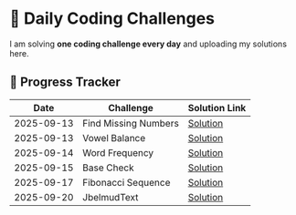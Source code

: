 # 🚀 Daily Coding Challenges

I am solving **one coding challenge every day** and uploading my solutions here.

## 📅 Progress Tracker

| Date       | Challenge            | Solution Link                      |
| ---------- | -------------------- | ---------------------------------- |
| 2025-09-13 | Find Missing Numbers | [Solution](./missingNumbers.js)    |
| 2025-09-13 | Vowel Balance        | [Solution](./vowelBalance.js)      |
| 2025-09-14 | Word Frequency       | [Solution](./wordFrequency.js)     |
| 2025-09-15 | Base Check           | [Solution](./baseCheck.js)         |
| 2025-09-17 | Fibonacci Sequence   | [Solution](./FibonacciSequence.js) |
| 2025-09-20 | JbelmudText          | [Solution](./JbelmudText.js)       |
